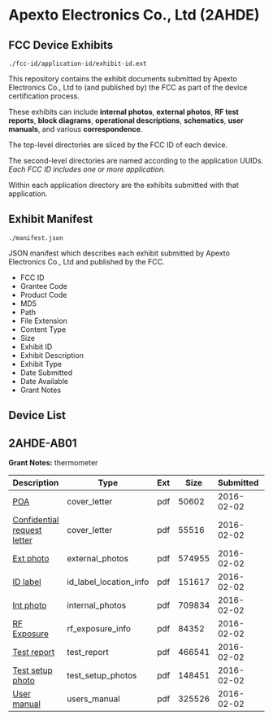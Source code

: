 # Apexto Electronics Co., Ltd (2AHDE)
## FCC Device Exhibits

```
./fcc-id/application-id/exhibit-id.ext
```

This repository contains the exhibit documents submitted by Apexto Electronics Co., Ltd to (and published by) the FCC as part of the device certification process.

These exhibits can include **internal photos**, **external photos**, **RF test reports**, **block diagrams**, **operational descriptions**, **schematics**, **user manuals**, and various **correspondence**.

The top-level directories are sliced by the FCC ID of each device.

The second-level directories are named according to the application UUIDs. *Each FCC ID includes one or more application.*

Within each application directory are the exhibits submitted with that application. 

## Exhibit Manifest

```
./manifest.json
```

JSON manifest which describes each exhibit submitted by Apexto Electronics Co., Ltd and published by the FCC.

- FCC ID
- Grantee Code
- Product Code
- MD5
- Path
- File Extension
- Content Type
- Size
- Exhibit ID
- Exhibit Description
- Exhibit Type
- Date Submitted
- Date Available
- Grant Notes

## Device List
## 2AHDE-AB01
**Grant Notes:** thermometer

| Description | Type | Ext | Size | Submitted | Available |
| ----------- | ---- | --- | ---- | --------- | --------- |
| [POA](2AHDE-AB01/a1563dbfec450483f6948fb31c4b109e/2894540.pdf) | cover_letter | pdf | 50602 | 2016-02-02 | 2016-02-03 |
| [Confidential request letter](2AHDE-AB01/a1563dbfec450483f6948fb31c4b109e/2894541.pdf) | cover_letter | pdf | 55516 | 2016-02-02 | 2016-02-03 |
| [Ext photo](2AHDE-AB01/a1563dbfec450483f6948fb31c4b109e/2894545.pdf) | external_photos | pdf | 574955 | 2016-02-02 | 2016-02-03 |
| [ID label](2AHDE-AB01/a1563dbfec450483f6948fb31c4b109e/2894547.pdf) | id_label_location_info | pdf | 151617 | 2016-02-02 | 2016-02-03 |
| [Int photo](2AHDE-AB01/a1563dbfec450483f6948fb31c4b109e/2894546.pdf) | internal_photos | pdf | 709834 | 2016-02-02 | 2016-02-03 |
| [RF Exposure](2AHDE-AB01/a1563dbfec450483f6948fb31c4b109e/2894542.pdf) | rf_exposure_info | pdf | 84352 | 2016-02-02 | 2016-02-03 |
| [Test report](2AHDE-AB01/a1563dbfec450483f6948fb31c4b109e/2894543.pdf) | test_report | pdf | 466541 | 2016-02-02 | 2016-02-03 |
| [Test setup photo](2AHDE-AB01/a1563dbfec450483f6948fb31c4b109e/2894544.pdf) | test_setup_photos | pdf | 148451 | 2016-02-02 | 2016-02-03 |
| [User manual](2AHDE-AB01/a1563dbfec450483f6948fb31c4b109e/2894548.pdf) | users_manual | pdf | 325526 | 2016-02-02 | 2016-02-03 |
